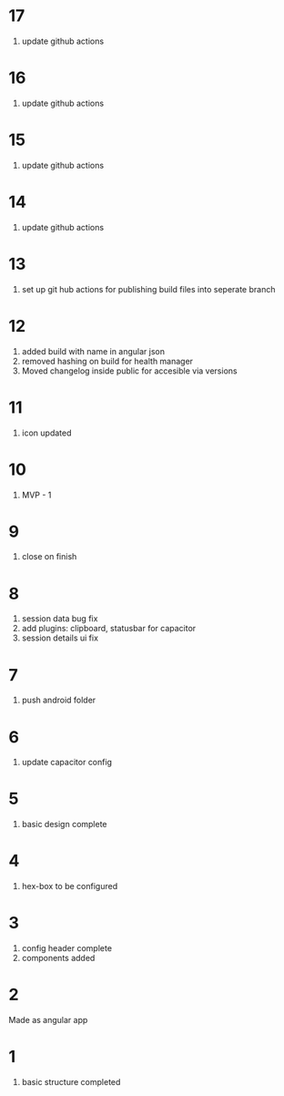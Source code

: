 # 17

1. update github actions

# 16

1. update github actions

# 15

1. update github actions

# 14

1. update github actions

# 13

1. set up git hub actions for publishing build files into seperate branch

# 12

1. added build with name in angular json
2. removed hashing on build for health manager
3. Moved changelog inside public for accesible via versions

# 11

1. icon updated

# 10

1. MVP - 1  

# 9

1. close on finish

# 8

1. session data bug fix
2. add plugins: clipboard, statusbar for capacitor
3. session details ui fix

# 7

1. push android folder

# 6

1. update capacitor config

# 5

1. basic design complete

# 4

1. hex-box to be configured

# 3

1. config header complete
2. components added

# 2

Made as angular app

# 1

1. basic structure completed